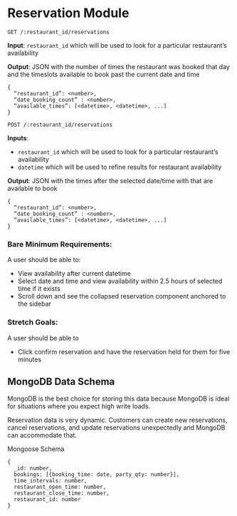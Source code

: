 # Reservation Module

`GET /:restaurant_id/reservations`

**Input**: `restaurant_id` which will be used to look for a particular restaurant’s availability

**Output**: JSON with the number of times the restaurant was booked that day and the timeslots available to book past the current date and time

```
{
  “restaurant_id”: <number>,
  “date_booking_count” : <number>,
  “available_times”: [<datetime>, <datetime>, ...]
}
```
`POST /:restaurant_id/reservations`

**Inputs**: 
- `restaurant_id` which will be used to look for a particular restaurant’s availability
- `datetime` which will be used to refine results for restaurant availability

**Output**: JSON with the times after the selected date/time with that are available to book
```
{
  “restaurant_id”: <number>,
  “date_booking_count” : <number>,
  “available_times”: [<datetime>, <datetime>, ...]
}
```
### Bare Minimum Requirements: 

A user should be able to:
- View availability after current datetime
- Select date and time and view availability within 2.5 hours of selected time if it exists
- Scroll down and see the collapsed reservation component anchored to the sidebar

### Stretch Goals:

A user should be able to
- Click confirm reservation and have the reservation held for them for five minutes

## MongoDB Data Schema
MongoDB is the best choice for storing this data because  MongoDB is ideal for situations where you expect high write loads.

Reservation data is very dynamic. Customers can create new reservations, cancel reservations, and update reservations unexpectedly and MongoDB can accommodate that.

Mongoose Schema
```
{
  _id: number,
  bookings: [{booking_time: date, party_qty: number}],
  time_intervals: number,
  restaurant_open_time: number,
  restaurant_close_time: number,
  restaurant_id: number
}
```
